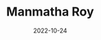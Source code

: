 ---
# Leave the homepage title empty to use the site title
title: "Manmatha Roy"
date: 2022-10-24
type: landing

design:
  # Default section spacing
  spacing: "6rem"

sections:
  - block: resume-biography-3
    content:
      # Choose a user profile to display (a folder name within `content/authors/`)
      username: admin
      text: ""
      # Show a call-to-action button under your biography? (optional)
      button:
        text: My resume
        url: uploads/resume.pdf
    design:
      css_class: dark
      background:
        color: black
        image:
          # Add your image background to `assets/media/`.
          filename: stacked-peaks.svg
          filters:
            brightness: 1.0
          size: cover
          position: center
          parallax: false
  - block: cta-card
    demo: true # Only display this section in the Hugo Blox Builder demo site
    content:
      title: 👉 Build your own academic website like this
      text: |-
        This site is generated by Hugo Blox Builder - the FREE, Hugo-based open source website builder trusted by 250,000+ academics like you.

        <a class="github-button" href="https://github.com/HugoBlox/hugo-blox-builder" data-color-scheme="no-preference: light; light: light; dark: dark;" data-icon="octicon-star" data-size="large" data-show-count="true" aria-label="Star HugoBlox/hugo-blox-builder on GitHub">Star</a>

        Easily build anything with blocks - no-code required!
        
        From landing pages, second brains, and courses to academic resumés, conferences, and tech blogs.
      button:
        text: Get Started
        url: https://hugoblox.com/templates/
    design:
      card:
        # Card background color (CSS class)
        css_class: "bg-primary-700"
        css_style: ""
---